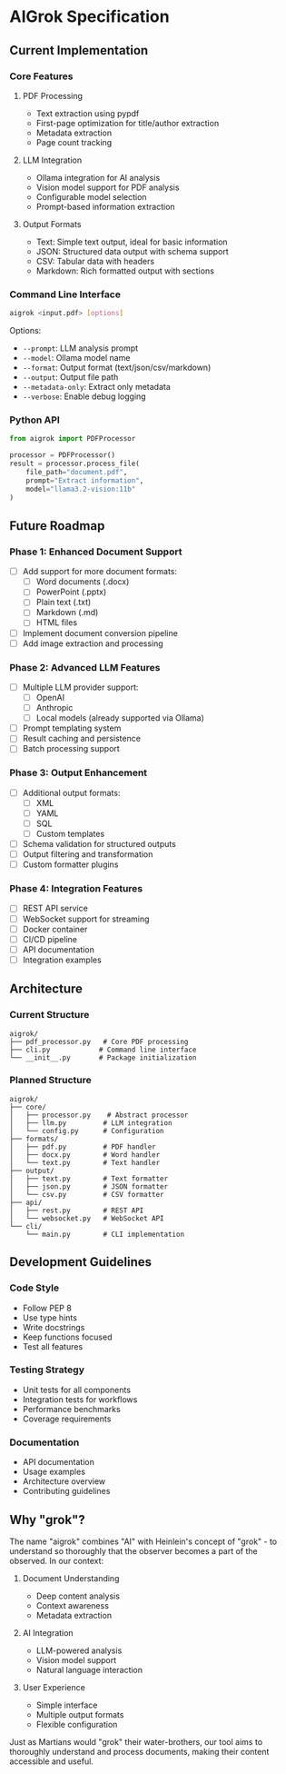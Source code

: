 # AIGrok Specification

## Current Implementation

### Core Features

1. PDF Processing
   - Text extraction using pypdf
   - First-page optimization for title/author extraction
   - Metadata extraction
   - Page count tracking

2. LLM Integration
   - Ollama integration for AI analysis
   - Vision model support for PDF analysis
   - Configurable model selection
   - Prompt-based information extraction

3. Output Formats
   - Text: Simple text output, ideal for basic information
   - JSON: Structured data output with schema support
   - CSV: Tabular data with headers
   - Markdown: Rich formatted output with sections

### Command Line Interface

```bash
aigrok <input.pdf> [options]
```

Options:
- `--prompt`: LLM analysis prompt
- `--model`: Ollama model name
- `--format`: Output format (text/json/csv/markdown)
- `--output`: Output file path
- `--metadata-only`: Extract only metadata
- `--verbose`: Enable debug logging

### Python API

```python
from aigrok import PDFProcessor

processor = PDFProcessor()
result = processor.process_file(
    file_path="document.pdf",
    prompt="Extract information",
    model="llama3.2-vision:11b"
)
```

## Future Roadmap

### Phase 1: Enhanced Document Support
- [ ] Add support for more document formats:
  - [ ] Word documents (.docx)
  - [ ] PowerPoint (.pptx)
  - [ ] Plain text (.txt)
  - [ ] Markdown (.md)
  - [ ] HTML files
- [ ] Implement document conversion pipeline
- [ ] Add image extraction and processing

### Phase 2: Advanced LLM Features
- [ ] Multiple LLM provider support:
  - [ ] OpenAI
  - [ ] Anthropic
  - [ ] Local models (already supported via Ollama)
- [ ] Prompt templating system
- [ ] Result caching and persistence
- [ ] Batch processing support

### Phase 3: Output Enhancement
- [ ] Additional output formats:
  - [ ] XML
  - [ ] YAML
  - [ ] SQL
  - [ ] Custom templates
- [ ] Schema validation for structured outputs
- [ ] Output filtering and transformation
- [ ] Custom formatter plugins

### Phase 4: Integration Features
- [ ] REST API service
- [ ] WebSocket support for streaming
- [ ] Docker container
- [ ] CI/CD pipeline
- [ ] API documentation
- [ ] Integration examples

## Architecture

### Current Structure
```
aigrok/
├── pdf_processor.py   # Core PDF processing
├── cli.py            # Command line interface
└── __init__.py       # Package initialization
```

### Planned Structure
```
aigrok/
├── core/
│   ├── processor.py    # Abstract processor
│   ├── llm.py         # LLM integration
│   └── config.py      # Configuration
├── formats/
│   ├── pdf.py         # PDF handler
│   ├── docx.py        # Word handler
│   └── text.py        # Text handler
├── output/
│   ├── text.py        # Text formatter
│   ├── json.py        # JSON formatter
│   └── csv.py         # CSV formatter
├── api/
│   ├── rest.py        # REST API
│   └── websocket.py   # WebSocket API
└── cli/
    └── main.py        # CLI implementation
```

## Development Guidelines

### Code Style
- Follow PEP 8
- Use type hints
- Write docstrings
- Keep functions focused
- Test all features

### Testing Strategy
- Unit tests for all components
- Integration tests for workflows
- Performance benchmarks
- Coverage requirements

### Documentation
- API documentation
- Usage examples
- Architecture overview
- Contributing guidelines

## Why "grok"?

The name "aigrok" combines "AI" with Heinlein's concept of "grok" - to understand so thoroughly that the observer becomes a part of the observed. In our context:

1. Document Understanding
   - Deep content analysis
   - Context awareness
   - Metadata extraction

2. AI Integration
   - LLM-powered analysis
   - Vision model support
   - Natural language interaction

3. User Experience
   - Simple interface
   - Multiple output formats
   - Flexible configuration

Just as Martians would "grok" their water-brothers, our tool aims to thoroughly understand and process documents, making their content accessible and useful.
